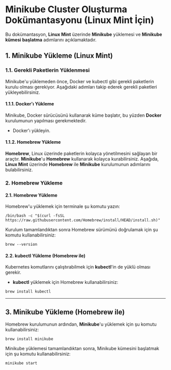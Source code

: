 # Minikube Cluster Oluşturma Dokümantasyonu (Linux Mint İçin)

Bu dokümantasyon, **Linux Mint** üzerinde **Minikube** yüklemesi ve **Minikube kümesi başlatma** adımlarını açıklamaktadır.

## 1. Minikube Yükleme (Linux Mint)

### 1.1. Gerekli Paketlerin Yüklenmesi

Minikube'u yüklemeden önce, Docker ve kubectl gibi gerekli paketlerin kurulu olması gerekiyor. Aşağıdaki adımları takip ederek gerekli paketleri yükleyebilirsiniz.

#### 1.1.1. Docker'ı Yükleme
Minikube, Docker sürücüsünü kullanarak küme başlatır, bu yüzden **Docker** kurulumunun yapılması gerekmektedir.

- Docker'ı yükleyin.

#### 1.1.2. Homebrew Yükleme
**Homebrew**, Linux üzerinde paketlerin kolayca yönetilmesini sağlayan bir araçtır. **Minikube**'u **Homebrew** kullanarak kolayca kurabilirsiniz. Aşağıda, **Linux Mint** üzerinde **Homebrew** ile **Minikube** kurulumunun adımlarını bulabilirsiniz.

### 2. Homebrew Yükleme

#### 2.1. Homebrew Yükleme

Homebrew'u yüklemek için terminale şu komutu yazın:

`/bin/bash -c "$(curl -fsSL https://raw.githubusercontent.com/Homebrew/install/HEAD/install.sh)"`

Kurulum tamamlandıktan sonra Homebrew sürümünü doğrulamak için şu komutu kullanabilirsiniz:

`brew --version`

#### 2.2. kubectl Yükleme (Homebrew ile)
Kubernetes komutlarını çalıştırabilmek için **kubectl**'in de yüklü olması gerekir.

- **kubectl** yüklemek için Homebrew kullanabilirsiniz:

`brew install kubectl`

---

## 3. Minikube Yükleme (Homebrew ile)

Homebrew kurulumunun ardından, **Minikube**'u yüklemek için şu komutu kullanabilirsiniz:

`brew install minikube`

Minikube yüklemesi tamamlandıktan sonra, Minikube kümesini başlatmak için şu komutu kullanabilirsiniz:

`minikube start`
